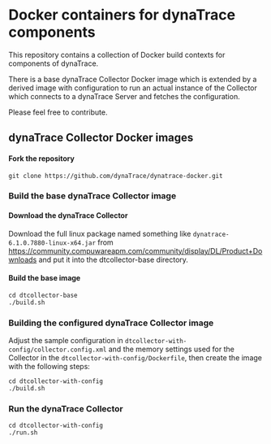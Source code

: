 Docker containers for dynaTrace components
==========================================

This repository contains a collection of Docker build contexts for components of dynaTrace.

There is a base dynaTrace Collector Docker image which is extended by a derived image with 
configuration to run an actual instance of the Collector which connects to a dynaTrace 
Server and fetches the configuration.

Please feel free to contribute.

## dynaTrace Collector Docker images

#### Fork the repository

	git clone https://github.com/dynaTrace/dynatrace-docker.git

### Build the base dynaTrace Collector image

#### Download the dynaTrace Collector 

Download the full linux package named something like `dynatrace-6.1.0.7880-linux-x64.jar`
from https://community.compuwareapm.com/community/display/DL/Product+Downloads and
put it into the dtcollector-base directory.

#### Build the base image

	cd dtcollector-base
	./build.sh

### Building the configured dynaTrace Collector image

Adjust the sample configuration in `dtcollector-with-config/collector.config.xml` and the memory
settings used for the Collector in the `dtcollector-with-config/Dockerfile`, then create the image 
with the following steps:
	
	cd dtcollector-with-config
	./build.sh

### Run the dynaTrace Collector

	cd dtcollector-with-config
    ./run.sh
